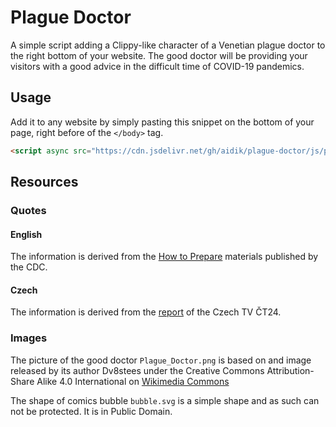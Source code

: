 # Plague Doctor #

A simple script adding a Clippy-like character of a Venetian plague doctor to the right bottom of your website. The good doctor will be providing your visitors with a good advice in the difficult time of COVID-19 pandemics.

## Usage ##

Add it to any website by simply pasting this snippet on the bottom of your page, right before of the `</body>` tag.


```html
<script async src="https://cdn.jsdelivr.net/gh/aidik/plague-doctor/js/plague-doctor.min.js"></script>
```

## Resources ##

### Quotes ###

#### English ####
The information is derived from the [How to Prepare](https://www.cdc.gov/coronavirus/2019-ncov/prepare/index.html) materials published by the CDC.

#### Czech ####
The information is derived from the [report](https://ct24.ceskatelevize.cz/veda/3061218-pravidla-pro-snizeni-rizika-infekce-koronavirem-neni-je-tezke-dodrzovat-a-muzou) of the Czech TV ČT24.

### Images ###
The picture of the good doctor `Plague_Doctor.png` is based on and image released by its author Dv8stees under the Creative Commons Attribution-Share Alike 4.0 International on [Wikimedia Commons](https://commons.wikimedia.org/wiki/File:Doctor_Schnabel_of_Rome_(Plague_Doctor).png)

The shape of comics bubble `bubble.svg` is a simple shape and as such can not be protected. It is in Public Domain.